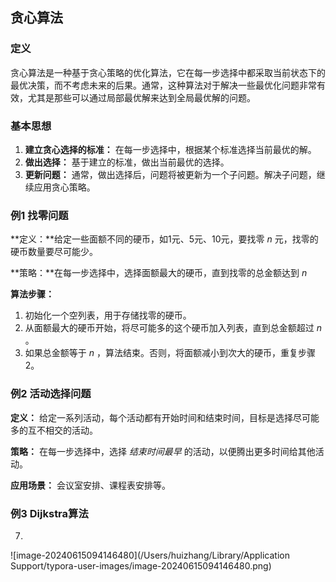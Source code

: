 ## 贪心算法

### 定义

贪心算法是一种基于贪心策略的优化算法，它在每一步选择中都采取当前状态下的最优决策，而不考虑未来的后果。通常，这种算法对于解决一些最优化问题非常有效，尤其是那些可以通过局部最优解来达到全局最优解的问题。

### 基本思想

1. **建立贪心选择的标准：** 在每一步选择中，根据某个标准选择当前最优的解。
2. **做出选择：** 基于建立的标准，做出当前最优的选择。
3. **更新问题：** 通常，做出选择后，问题将被更新为一个子问题。解决子问题，继续应用贪心策略。

### 例1 找零问题

**定义：**给定一些面额不同的硬币，如1元、5元、10元，要找零 $n$ 元，找零的硬币数量要尽可能少。

**策略：**在每一步选择中，选择面额最大的硬币，直到找零的总金额达到 $n$ 

**算法步骤：**

1. 初始化一个空列表，用于存储找零的硬币。
2. 从面额最大的硬币开始，将尽可能多的这个硬币加入列表，直到总金额超过 $n$ 。
3. 如果总金额等于 $n$ ，算法结束。否则，将面额减小到次大的硬币，重复步骤2。

### 例2 活动选择问题

**定义：** 给定一系列活动，每个活动都有开始时间和结束时间，目标是选择尽可能多的互不相交的活动。

**策略：** 在每一步选择中，选择 *结束时间最早* 的活动，以便腾出更多时间给其他活动。

**应用场景：** 会议室安排、课程表安排等。

### 例3 Dijkstra算法

7. 

![image-20240615094146480](/Users/huizhang/Library/Application Support/typora-user-images/image-20240615094146480.png)